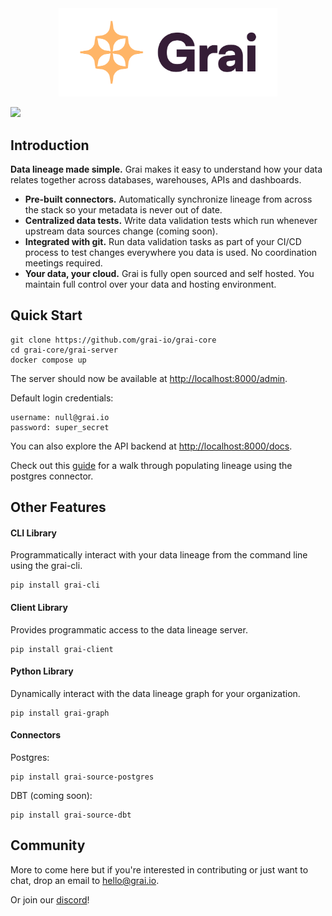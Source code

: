 <div align="center">
  <img src="docs/assets/Grai-Logo-Horizontal-2.png" width="350px"><br>
</div>

[![](https://dcbadge.vercel.app/api/server/eZfYjfWWwB?compact=true)](https://discord.gg/eZfYjfWWwB)

## Introduction

**Data lineage made simple.** 
Grai makes it easy to understand how your data relates together across databases, warehouses, APIs and dashboards. 


* **Pre-built connectors.** Automatically synchronize lineage from across the stack so your metadata is never out of date.
* **Centralized data tests.** Write data validation tests which run whenever upstream data sources change (coming soon).
* **Integrated with git.** Run data validation tasks as part of your CI/CD process to test changes everywhere you data is used. No coordination meetings required.
* **Your data, your cloud.** Grai is fully open sourced and self hosted. You maintain full control over your data and hosting environment. 


## Quick Start

```
git clone https://github.com/grai-io/grai-core
cd grai-core/grai-server
docker compose up
```

The server should now be available at [http://localhost:8000/admin](http://localhost:8000/admin).

Default login credentials:

```
username: null@grai.io
password: super_secret
```

You can also explore the API backend at [http://localhost:8000/docs](http://localhost:8000/docs).

Check out this [guide](https://github.com/grai-io/grai-core/tree/master/examples/quick_start_postgres) for a walk through populating lineage using the postgres connector.


## Other Features

#### CLI Library

Programmatically interact with your data lineage from the command line using the grai-cli.

```
pip install grai-cli
```

#### Client Library

Provides programmatic access to the data lineage server. 

```
pip install grai-client
```

#### Python Library

Dynamically interact with the data lineage graph for your organization.

```
pip install grai-graph
```


#### Connectors

Postgres:

```
pip install grai-source-postgres
```

DBT (coming soon):

```
pip install grai-source-dbt
```

## Community

More to come here but if you're interested in contributing or just want to chat, drop an email to hello@grai.io.

Or join our [discord](https://discord.gg/eZfYjfWWwB)!








